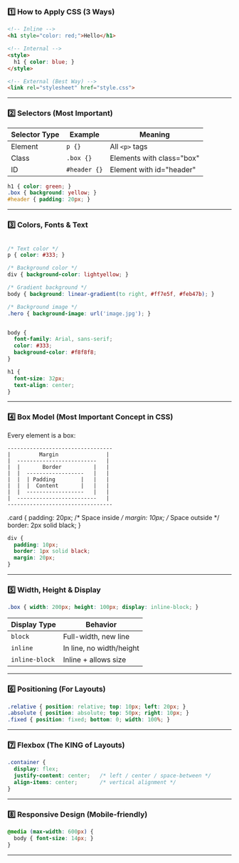 
### 1️⃣ How to Apply CSS (3 Ways)

```html
<!-- Inline -->
<h1 style="color: red;">Hello</h1>

<!-- Internal -->
<style>
  h1 { color: blue; }
</style>

<!-- External (Best Way) -->
<link rel="stylesheet" href="style.css">
```

---

### 2️⃣ Selectors (Most Important)

| Selector Type | Example      | Meaning                   |
| ------------- | ------------ | ------------------------- |
| Element       | `p {}`       | All `<p>` tags            |
| Class         | `.box {}`    | Elements with class="box" |
| ID            | `#header {}` | Element with id="header"  |

```css
h1 { color: green; }
.box { background: yellow; }
#header { padding: 20px; }
```

---

### 3️⃣ Colors, Fonts & Text

```css

/* Text color */
p { color: #333; }

/* Background color */
div { background-color: lightyellow; }

/* Gradient background */
body { background: linear-gradient(to right, #ff7e5f, #feb47b); }

/* Background image */
.hero { background-image: url('image.jpg'); }


body { 
  font-family: Arial, sans-serif;
  color: #333;
  background-color: #f8f8f8;
}

h1 {
  font-size: 32px;
  text-align: center;
}
```

---

### 4️⃣ Box Model (Most Important Concept in CSS)

Every element is a box:

```
---------------------------------
|         Margin               |
|  -------------------------   |
|  |       Border          |   |
|  |  ------------------   |   |
|  |  | Padding        |   |   |
|  |  |  Content       |   |   |
|  |  ------------------   |   |
|  -------------------------   |
---------------------------------
```

.card {
  padding: 20px;  /* Space inside */
  margin: 10px;   /* Space outside */
  border: 2px solid black;
}

```css
div {
  padding: 10px;
  border: 1px solid black;
  margin: 20px;
}
```

---

### 5️⃣ Width, Height & Display

```css
.box { width: 200px; height: 100px; display: inline-block; }
```

| Display Type   | Behavior                 |
| -------------- | ------------------------ |
| `block`        | Full-width, new line     |
| `inline`       | In line, no width/height |
| `inline-block` | Inline + allows size     |

---

### 6️⃣ Positioning (For Layouts)

```css
.relative { position: relative; top: 10px; left: 20px; }
.absolute { position: absolute; top: 50px; right: 10px; }
.fixed { position: fixed; bottom: 0; width: 100%; }
```

---

### 7️⃣ Flexbox (The KING of Layouts)

```css
.container {
  display: flex;
  justify-content: center;   /* left / center / space-between */
  align-items: center;       /* vertical alignment */
}
```

---

### 8️⃣ Responsive Design (Mobile-friendly)

```css
@media (max-width: 600px) {
  body { font-size: 14px; }
}
```

---

